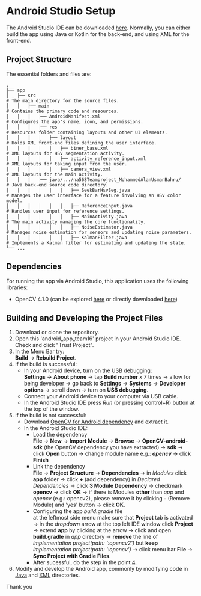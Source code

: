 # Android Studio Setup
The Android Studio IDE can be downloaded [here](https://developer.android.com/studio?gad_source=1&gclid=CjwKCAjw26KxBhBDEiwAu6KXt9xJpCalnDTE7JICAHzDQWsQN_PKbyNYdl6o0rNav8LPQDlxV7bteRoCXh4QAvD_BwE&gclsrc=aw.ds). Normally, you can either build the app using Java or Kotlin for the back-end, and using XML for the front-end.

## Project Structure
The essential folders and files are:

    .
    ├── app                                                               
    │   ├── src                                                            # The main directory for the source files.
    │   │   ├── main                                                       # Contains the primary code and resources.
    │   │   │   ├── AndroidManifest.xml                                    # Configures the app's name, icon, and permissions.
    │   │   │   ├── res                                                    # Resources folder containing layouts and other UI elements.
    │   │   │   │   ├── layout                                             # Holds XML front-end files defining the user interface.
    │   │   │   │   │   ├── biner_base.xml                                 # XML layouts for HSV segmentation activity.
    │   │   │   │   │   ├── activity_reference_input.xml                   # XML layouts for taking input from the user.
    │   │   │   │   │   ├── camera_view.xml                                # XML layouts for the main activity.
    │   │   │   ├── java/.../na568Teamproject_MohammedAlanUsmanBahru/      # Java back-end source code directory.
    │   │   │   │   │   │   ├── SeekBarHsvSeg.java                         # Manages the user interface for a feature involving an HSV color model.
    │   │   │   │   │   │   ├── ReferenceInput.java                        # Handles user input for reference settings.
    │   │   │   │   │   │   ├── MainActivity.java                          # The main activity managing the core functionality.
    │   │   │   │   │   │   ├── NoiseEstimator.java                        # Manages noise estimation for sensors and updating noise parameters.
    │   │   │   │   │   │   ├── KalmanFilter.java                          # Implements a Kalman filter for estimating and updating the state.
    └── ...

## Dependencies
For running the app via Android Studio, this application uses the following libraries:
* OpenCV 4.1.0 (can be explored [here](https://opencv.org/releases/page/4/) or directly downloaded [here](https://sourceforge.net/projects/opencvlibrary/files/4.1.0/opencv-4.1.0-android-sdk.zip/download))

## Building and Developing the Project Files
  1) Download or clone the repository.
  2) Open this 'android_app_team16' project in your Android Studio IDE. Check and click "Trust Project".
  3) In the Menu Bar try:\
       **Build** &rarr; **Rebuild Project**.
  4) If the build is successful:
      - In your Android device, turn on the USB debugging:\
            **Settings** &rarr; **About phone** &rarr; tap **Build number** x 7 times &rarr; allow for being developer &rarr; go back to **Settings** &rarr; **Systems** &rarr; **Developer options** &rarr; scroll down &rarr; turn on **USB debugging**.
      - Connect your Android device to your computer via USB cable.
      - In the Android Studio IDE press *Run* (or pressing control+R) button at the top of the window.
   5) If the build is not successful:
      - Download [OpenCV for Android dependency](https://sourceforge.net/projects/opencvlibrary/files/4.1.0/opencv-4.1.0-android-sdk.zip/download) and extract it.
      - In the Android Studio IDE:
        - Load the dependency\
          **File** &rarr; **New** &rarr; **Import Module** &rarr; **Browse** &rarr; **OpenCV-android-sdk** (the OpenCV dependency you have extracted) &rarr; **sdk**  &rarr; click **Open** button &rarr; change module name e.g.: ***opencv*** &rarr; click **Finish**
        - Link the dependency\
          **File** &rarr; **Project Structure** &rarr; **Dependencies** &rarr; in *Modules* click **app** folder &rarr; click **+** (add dependency) in *Declared Dependencies* &rarr; click **3 Module Dependency** &rarr; checkmark **opencv** &rarr; click **OK**  &rarr; if there is Modules **other** than *app* and *opencv* (e.g.: opencv2), please remove it by clicking **-** (Remove Module) and 'yes' button &rarr; click **OK**.
        - Configuring the app *build.gradle* file\
          at the leftmost side menu make sure that **Project** tab is activated &rarr; in the *dropdown* arrow at the top left IDE window click **Project** &rarr; extend **app** by clicking at the arrow &rarr; click and open **build.gradle** in *app* directory &rarr; **remove** the line of *implementation project(path: ':opencv2')* but **keep** *implementation project(path: ':opencv')* &rarr; click menu bar **File** &rarr; **Sync Project with Gradle Files**.
        - After sucessful, do the step in the point [4](https://github.com/mbsbahru/pose-perfect-rob530project/blob/ac16694f9cce5ca201592b6c1486c34a0073577a/android_app_team16/README.md?plain=1#L33-L36).
6) Modify and develop the Android app, commonly by modifying code in [Java](https://github.com/mbsbahru/pose-perfect-rob530project/tree/main/android_app_team16/app/src/main/java/com/mbsbahru/na568Teamproject_MohammedAlanUsmanBahru) and [XML](https://github.com/mbsbahru/pose-perfect-rob530project/tree/main/android_app_team16/app/src/main/res/layout) directories.

Thank you
